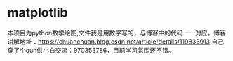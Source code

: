 # matplotlib

本项目为python数学绘图,文件我是用数字写的，与博客中的代码一一对应，博客讲解地址：https://chuanchuan.blog.csdn.net/article/details/119833913
自己穿了个qun供小白交流：970353786，目前学习氛围还不错。

